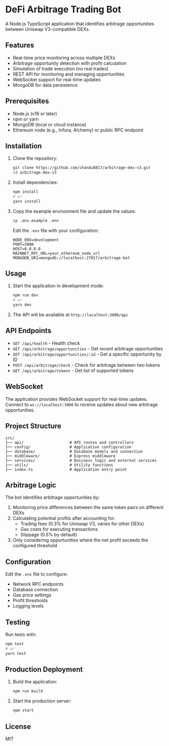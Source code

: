 # DeFi Arbitrage Trading Bot

A Node.js TypeScript application that identifies arbitrage opportunities between Uniswap V3-compatible DEXs.

## Features

- Real-time price monitoring across multiple DEXs
- Arbitrage opportunity detection with profit calculation
- Simulation of trade execution (no real trades)
- REST API for monitoring and managing opportunities
- WebSocket support for real-time updates
- MongoDB for data persistence

## Prerequisites

- Node.js (v16 or later)
- npm or yarn
- MongoDB (local or cloud instance)
- Ethereum node (e.g., Infura, Alchemy) or public RPC endpoint

## Installation

1. Clone the repository:
   ```bash
   git clone https://github.com/chandu8817/arbitrage-dex-v3.git
   cd arbitrage-dex-v3
   ```

2. Install dependencies:
   ```bash
   npm install
   # or
   yarn install
   ```

3. Copy the example environment file and update the values:
   ```bash
   cp .env.example .env
   ```
   Edit the `.env` file with your configuration:
   ```
   NODE_ENV=development
   PORT=3000
   HOST=0.0.0.0
   MAINNET_RPC_URL=your_ethereum_node_url
   MONGODB_URI=mongodb://localhost:27017/arbitrage-bot
   ```

## Usage

1. Start the application in development mode:
   ```bash
   npm run dev
   # or
   yarn dev
   ```

2. The API will be available at `http://localhost:3000/api`

## API Endpoints

- `GET /api/health` - Health check
- `GET /api/arbitrage/opportunities` - Get recent arbitrage opportunities
- `GET /api/arbitrage/opportunities/:id` - Get a specific opportunity by ID
- `POST /api/arbitrage/check` - Check for arbitrage between two tokens
- `GET /api/arbitrage/tokens` - Get list of supported tokens

## WebSocket

The application provides WebSocket support for real-time updates. Connect to `ws://localhost:3000` to receive updates about new arbitrage opportunities.

## Project Structure

```
src/
├── api/                    # API routes and controllers
├── config/                 # Application configuration
├── database/               # Database models and connection
├── middleware/             # Express middleware
├── services/               # Business logic and external services
├── utils/                  # Utility functions
├── index.ts                # Application entry point
```

## Arbitrage Logic

The bot identifies arbitrage opportunities by:
1. Monitoring price differences between the same token pairs on different DEXs
2. Calculating potential profits after accounting for:
   - Trading fees (0.3% for Uniswap V3, varies for other DEXs)
   - Gas costs for executing transactions
   - Slippage (0.5% by default)
3. Only considering opportunities where the net profit exceeds the configured threshold

## Configuration

Edit the `.env` file to configure:
- Network RPC endpoints
- Database connection
- Gas price settings
- Profit thresholds
- Logging levels

## Testing

Run tests with:
```bash
npm test
# or
yarn test
```

## Production Deployment

1. Build the application:
   ```bash
   npm run build
   ```

2. Start the production server:
   ```bash
   npm start
   ```

## License

MIT
